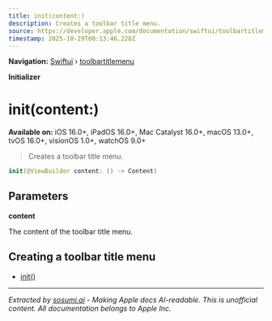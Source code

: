 ```yaml
---
title: init(content:)
description: Creates a toolbar title menu.
source: https://developer.apple.com/documentation/swiftui/toolbartitlemenu/init(content:)
timestamp: 2025-10-29T00:13:46.228Z
---
```


**Navigation:** [Swiftui](/documentation/swiftui) › [toolbartitlemenu](/documentation/swiftui/toolbartitlemenu)

**Initializer**

# init(content:)

**Available on:** iOS 16.0+, iPadOS 16.0+, Mac Catalyst 16.0+, macOS 13.0+, tvOS 16.0+, visionOS 1.0+, watchOS 9.0+

> Creates a toolbar title menu.

```swift
init(@ViewBuilder content: () -> Content)
```

## Parameters

**content**

The content of the toolbar title menu.



## Creating a toolbar title menu

- [init()](/documentation/swiftui/toolbartitlemenu/init())

---

*Extracted by [sosumi.ai](https://sosumi.ai) - Making Apple docs AI-readable.*
*This is unofficial content. All documentation belongs to Apple Inc.*
